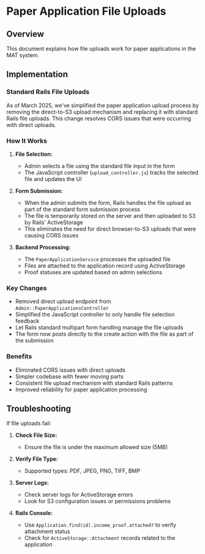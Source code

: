 # Paper Application File Uploads

## Overview

This document explains how file uploads work for paper applications in the MAT system.

## Implementation

### Standard Rails File Uploads

As of March 2025, we've simplified the paper application upload process by removing the direct-to-S3 upload mechanism and replacing it with standard Rails file uploads. This change resolves CORS issues that were occurring with direct uploads.

### How It Works

1. **File Selection:**
   - Admin selects a file using the standard file input in the form
   - The JavaScript controller (`upload_controller.js`) tracks the selected file and updates the UI

2. **Form Submission:**
   - When the admin submits the form, Rails handles the file upload as part of the standard form submission process
   - The file is temporarily stored on the server and then uploaded to S3 by Rails' ActiveStorage
   - This eliminates the need for direct browser-to-S3 uploads that were causing CORS issues

3. **Backend Processing:**
   - The `PaperApplicationService` processes the uploaded file
   - Files are attached to the application record using ActiveStorage
   - Proof statuses are updated based on admin selections

### Key Changes

- Removed direct upload endpoint from `Admin::PaperApplicationsController`
- Simplified the JavaScript controller to only handle file selection feedback
- Let Rails standard multipart form handling manage the file uploads
- The form now posts directly to the create action with the file as part of the submission

### Benefits

- Eliminated CORS issues with direct uploads
- Simpler codebase with fewer moving parts
- Consistent file upload mechanism with standard Rails patterns
- Improved reliability for paper application processing

## Troubleshooting

If file uploads fail:

1. **Check File Size:**
   - Ensure the file is under the maximum allowed size (5MB)

2. **Verify File Type:**
   - Supported types: PDF, JPEG, PNG, TIFF, BMP

3. **Server Logs:**
   - Check server logs for ActiveStorage errors
   - Look for S3 configuration issues or permissions problems

4. **Rails Console:**
   - Use `Application.find(id).income_proof.attached?` to verify attachment status
   - Check for `ActiveStorage::Attachment` records related to the application
